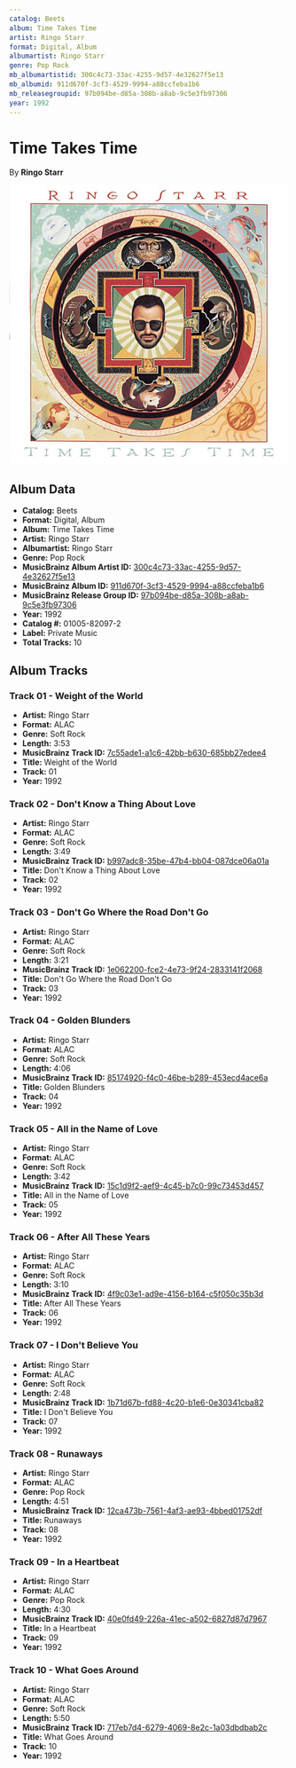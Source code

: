 ```yaml
---
catalog: Beets
album: Time Takes Time
artist: Ringo Starr
format: Digital, Album
albumartist: Ringo Starr
genre: Pop Rock
mb_albumartistid: 300c4c73-33ac-4255-9d57-4e32627f5e13
mb_albumid: 911d670f-3cf3-4529-9994-a88ccfeba1b6
mb_releasegroupid: 97b094be-d85a-308b-a8ab-9c5e3fb97306
year: 1992
---
```


# Time Takes Time

By **Ringo Starr**

![](../../assets/beetscovers/Ringo_Starr-Time_Takes_Time.jpg)

## Album Data

- **Catalog:** Beets
- **Format:** Digital, Album
- **Album:** Time Takes Time
- **Artist:** Ringo Starr
- **Albumartist:** Ringo Starr
- **Genre:** Pop Rock
- **MusicBrainz Album Artist ID:** [300c4c73-33ac-4255-9d57-4e32627f5e13](https://musicbrainz.org/artist/300c4c73-33ac-4255-9d57-4e32627f5e13)
- **MusicBrainz Album ID:** [911d670f-3cf3-4529-9994-a88ccfeba1b6](https://musicbrainz.org/release/911d670f-3cf3-4529-9994-a88ccfeba1b6)
- **MusicBrainz Release Group ID:** [97b094be-d85a-308b-a8ab-9c5e3fb97306](https://musicbrainz.org/release-group/97b094be-d85a-308b-a8ab-9c5e3fb97306)
- **Year:** 1992
- **Catalog #:** 01005-82097-2
- **Label:** Private Music
- **Total Tracks:** 10

## Album Tracks

### Track 01 - Weight of the World

- **Artist:** Ringo Starr
- **Format:** ALAC
- **Genre:** Soft Rock
- **Length:** 3:53
- **MusicBrainz Track ID:** [7c55ade1-a1c6-42bb-b630-685bb27edee4](https://musicbrainz.org/recording/7c55ade1-a1c6-42bb-b630-685bb27edee4)
- **Title:** Weight of the World
- **Track:** 01
- **Year:** 1992

### Track 02 - Don't Know a Thing About Love

- **Artist:** Ringo Starr
- **Format:** ALAC
- **Genre:** Soft Rock
- **Length:** 3:49
- **MusicBrainz Track ID:** [b997adc8-35be-47b4-bb04-087dce06a01a](https://musicbrainz.org/recording/b997adc8-35be-47b4-bb04-087dce06a01a)
- **Title:** Don't Know a Thing About Love
- **Track:** 02
- **Year:** 1992

### Track 03 - Don't Go Where the Road Don't Go

- **Artist:** Ringo Starr
- **Format:** ALAC
- **Genre:** Soft Rock
- **Length:** 3:21
- **MusicBrainz Track ID:** [1e062200-fce2-4e73-9f24-2833141f2068](https://musicbrainz.org/recording/1e062200-fce2-4e73-9f24-2833141f2068)
- **Title:** Don't Go Where the Road Don't Go
- **Track:** 03
- **Year:** 1992

### Track 04 - Golden Blunders

- **Artist:** Ringo Starr
- **Format:** ALAC
- **Genre:** Soft Rock
- **Length:** 4:06
- **MusicBrainz Track ID:** [85174920-f4c0-46be-b289-453ecd4ace6a](https://musicbrainz.org/recording/85174920-f4c0-46be-b289-453ecd4ace6a)
- **Title:** Golden Blunders
- **Track:** 04
- **Year:** 1992

### Track 05 - All in the Name of Love

- **Artist:** Ringo Starr
- **Format:** ALAC
- **Genre:** Soft Rock
- **Length:** 3:42
- **MusicBrainz Track ID:** [15c1d9f2-aef9-4c45-b7c0-99c73453d457](https://musicbrainz.org/recording/15c1d9f2-aef9-4c45-b7c0-99c73453d457)
- **Title:** All in the Name of Love
- **Track:** 05
- **Year:** 1992

### Track 06 - After All These Years

- **Artist:** Ringo Starr
- **Format:** ALAC
- **Genre:** Soft Rock
- **Length:** 3:10
- **MusicBrainz Track ID:** [4f9c03e1-ad9e-4156-b164-c5f050c35b3d](https://musicbrainz.org/recording/4f9c03e1-ad9e-4156-b164-c5f050c35b3d)
- **Title:** After All These Years
- **Track:** 06
- **Year:** 1992

### Track 07 - I Don't Believe You

- **Artist:** Ringo Starr
- **Format:** ALAC
- **Genre:** Soft Rock
- **Length:** 2:48
- **MusicBrainz Track ID:** [1b71d67b-fd88-4c20-b1e6-0e30341cba82](https://musicbrainz.org/recording/1b71d67b-fd88-4c20-b1e6-0e30341cba82)
- **Title:** I Don't Believe You
- **Track:** 07
- **Year:** 1992

### Track 08 - Runaways

- **Artist:** Ringo Starr
- **Format:** ALAC
- **Genre:** Pop Rock
- **Length:** 4:51
- **MusicBrainz Track ID:** [12ca473b-7561-4af3-ae93-4bbed01752df](https://musicbrainz.org/recording/12ca473b-7561-4af3-ae93-4bbed01752df)
- **Title:** Runaways
- **Track:** 08
- **Year:** 1992

### Track 09 - In a Heartbeat

- **Artist:** Ringo Starr
- **Format:** ALAC
- **Genre:** Pop Rock
- **Length:** 4:30
- **MusicBrainz Track ID:** [40e0fd49-226a-41ec-a502-6827d87d7967](https://musicbrainz.org/recording/40e0fd49-226a-41ec-a502-6827d87d7967)
- **Title:** In a Heartbeat
- **Track:** 09
- **Year:** 1992

### Track 10 - What Goes Around

- **Artist:** Ringo Starr
- **Format:** ALAC
- **Genre:** Soft Rock
- **Length:** 5:50
- **MusicBrainz Track ID:** [717eb7d4-6279-4069-8e2c-1a03dbdbab2c](https://musicbrainz.org/recording/717eb7d4-6279-4069-8e2c-1a03dbdbab2c)
- **Title:** What Goes Around
- **Track:** 10
- **Year:** 1992

